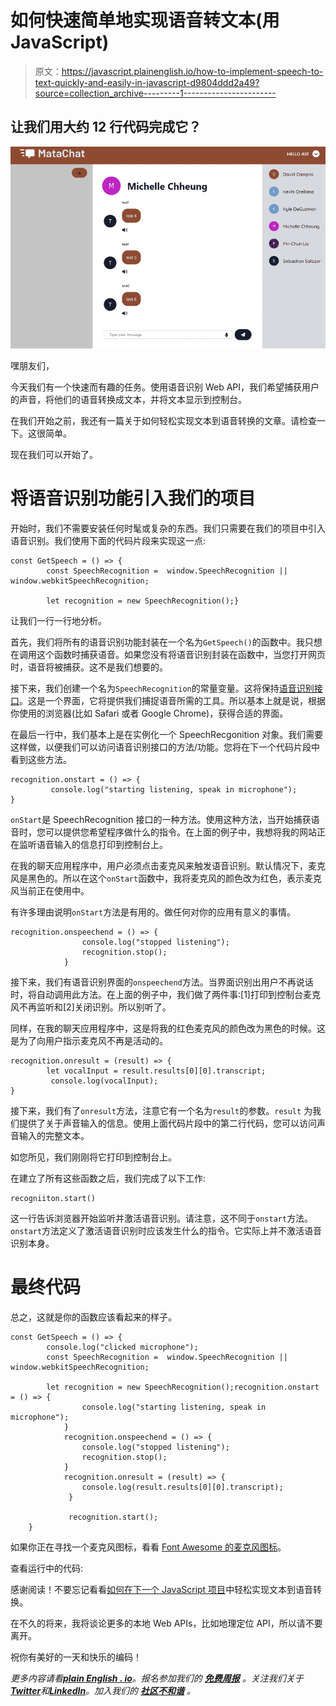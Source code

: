 # 如何快速简单地实现语音转文本(用 JavaScript)

> 原文：<https://javascript.plainenglish.io/how-to-implement-speech-to-text-quickly-and-easily-in-javascript-d9804ddd2a49?source=collection_archive---------1----------------------->

## 让我们用大约 12 行代码完成它？

![](img/3b664713f25505c6cf914e2a0cfa6b2c.png)

嘿朋友们，

今天我们有一个快速而有趣的任务。使用语音识别 Web API，我们希望捕获用户的声音，将他们的语音转换成文本，并将文本显示到控制台。

在我们开始之前，我还有一篇关于如何轻松实现文本到语音转换的文章。请检查一下。这很简单。

现在我们可以开始了。

# 将语音识别功能引入我们的项目

开始时，我们不需要安装任何时髦或复杂的东西。我们只需要在我们的项目中引入语音识别。我们使用下面的代码片段来实现这一点:

```
const GetSpeech = () => {
        const SpeechRecognition =  window.SpeechRecognition || window.webkitSpeechRecognition;

        let recognition = new SpeechRecognition();}
```

让我们一行一行地分析。

首先，我们将所有的语音识别功能封装在一个名为`GetSpeech()`的函数中。我只想在调用这个函数时捕获语音。如果您没有将语音识别封装在函数中，当您打开网页时，语音将被捕获。这不是我们想要的。

接下来，我们创建一个名为`SpeechRecognition`的常量变量。这将保持[语音识别接口](https://developer.mozilla.org/en-US/docs/Web/API/SpeechRecognition)。这是一个界面，它将提供我们捕捉语音所需的工具。所以基本上就是说，根据你使用的浏览器(比如 Safari 或者 Google Chrome)，获得合适的界面。

在最后一行中，我们基本上是在实例化一个 SpeechRecgonition 对象。我们需要这样做，以便我们可以访问语音识别接口的方法/功能。您将在下一个代码片段中看到这些方法。

```
recognition.onstart = () => {
         console.log("starting listening, speak in microphone");
} 
```

`onStart`是 SpeechRecognition 接口的一种方法。使用这种方法，当开始捕获语音时，您可以提供您希望程序做什么的指令。在上面的例子中，我想将我的网站正在监听语音输入的信息打印到控制台上。

在我的聊天应用程序中，用户必须点击麦克风来触发语音识别。默认情况下，麦克风是黑色的。所以在这个`onStart`函数中，我将麦克风的颜色改为红色，表示麦克风当前正在使用中。

有许多理由说明`onStart`方法是有用的。做任何对你的应用有意义的事情。

```
recognition.onspeechend = () => {
                console.log("stopped listening");
                recognition.stop();
            }
```

接下来，我们有语音识别界面的`onspeechend`方法。当界面识别出用户不再说话时，将自动调用此方法。在上面的例子中，我们做了两件事:[1]打印到控制台麦克风不再监听和[2]关闭识别。所以别听了。

同样，在我的聊天应用程序中，这是将我的红色麦克风的颜色改为黑色的时候。这是为了向用户指示麦克风不再是活动的。

```
recognition.onresult = (result) => {
        let vocalInput = result.results[0][0].transcript;
         console.log(vocalInput);
}
```

接下来，我们有了`onresult`方法，注意它有一个名为`result`的参数。`result` 为我们提供了关于声音输入的信息。使用上面代码片段中的第二行代码，您可以访问声音输入的完整文本。

如您所见，我们刚刚将它打印到控制台上。

在建立了所有这些函数之后，我们完成了以下工作:

```
recogniiton.start()
```

这一行告诉浏览器开始监听并激活语音识别。请注意，这不同于`onstart`方法。`onstart`方法定义了激活语音识别时应该发生什么的指令。它实际上并不激活语音识别本身。

# 最终代码

总之，这就是你的函数应该看起来的样子。

```
const GetSpeech = () => {
        console.log("clicked microphone");
        const SpeechRecognition =  window.SpeechRecognition || window.webkitSpeechRecognition;

        let recognition = new SpeechRecognition();recognition.onstart = () => {
                console.log("starting listening, speak in microphone");
            }
            recognition.onspeechend = () => {
                console.log("stopped listening");
                recognition.stop();
            }
            recognition.onresult = (result) => {
                console.log(result.results[0][0].transcript);
             }

             recognition.start();
    }
```

如果你正在寻找一个麦克风图标，看看 [Font Awesome 的麦克风图标](https://fontawesome.com/icons/microphone?s=solid)。

查看运行中的代码:

感谢阅读！不要忘记看看[如何在下一个 JavaScript 项目](/how-to-easily-implement-text-to-speech-functionality-in-your-next-javascript-project-16f0d14432f0)中轻松实现文本到语音转换。

在不久的将来，我将谈论更多的本地 Web APIs，比如地理定位 API，所以请不要离开。

祝你有美好的一天和快乐的编码！

*更多内容请看*[***plain English . io***](https://plainenglish.io/)*。报名参加我们的* [***免费周报***](http://newsletter.plainenglish.io/) *。关注我们关于*[***Twitter***](https://twitter.com/inPlainEngHQ)*和*[***LinkedIn***](https://www.linkedin.com/company/inplainenglish/)*。加入我们的* [***社区不和谐***](https://discord.gg/GtDtUAvyhW) *。*